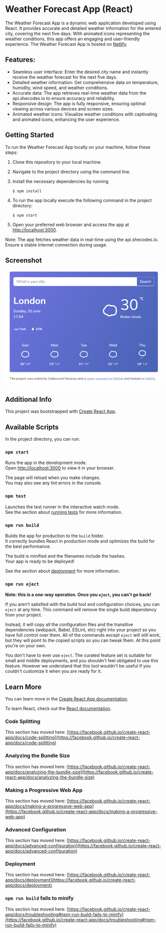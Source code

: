 # Weather Forecast App (React)

The Weather Forecast App is a dynamic web application developed using React. It provides accurate and detailed weather information for the entered city, covering the next five days. With animated icons representing the weather conditions, this app offers an engaging and user-friendly experience. The Weather Forecast App is hosted on [Netlify](https://voluble-mandazi-96742e.netlify.app/).


## Features:

- Seamless user interface: Enter the desired city name and instantly receive the weather forecast for the next five days.
- Detailed weather information: Get comprehensive data on temperature, humidity, wind speed, and weather conditions.
- Accurate data: The app retrieves real-time weather data from the api.shecodes.io to ensure accuracy and reliability.
- Responsive design: The app is fully responsive, ensuring optimal viewing across various devices and screen sizes.
- Animated weather icons: Visualize weather conditions with captivating and animated icons, enhancing the user experience.


## Getting Started

To run the Weather Forecast App locally on your machine, follow these steps:

1. Clone this repository to your local machine.
2. Navigate to the project directory using the command line.
3. Install the necessary dependencies by running
   
    ```
    $ npm install
    ```
4. To run the app locally execute the following command in the project directory:

    ```
    $ npm start
    ```
5. Open your preferred web browser and access the app at [http://localhost:3000](http://localhost:3000).

Note: The app fetches weather data in real-time using the api.shecodes.io. Ensure a stable internet connection during usage.


## Screenshot
![Screenshot of the Weather Forecast App (React)](public/Screenshot.png)





## Additional Info

This project was bootstrapped with [Create React App](https://github.com/facebook/create-react-app).

## Available Scripts

In the project directory, you can run:

### `npm start`

Runs the app in the development mode.\
Open [http://localhost:3000](http://localhost:3000) to view it in your browser.

The page will reload when you make changes.\
You may also see any lint errors in the console.

### `npm test`

Launches the test runner in the interactive watch mode.\
See the section about [running tests](https://facebook.github.io/create-react-app/docs/running-tests) for more information.

### `npm run build`

Builds the app for production to the `build` folder.\
It correctly bundles React in production mode and optimizes the build for the best performance.

The build is minified and the filenames include the hashes.\
Your app is ready to be deployed!

See the section about [deployment](https://facebook.github.io/create-react-app/docs/deployment) for more information.

### `npm run eject`

**Note: this is a one-way operation. Once you `eject`, you can't go back!**

If you aren't satisfied with the build tool and configuration choices, you can `eject` at any time. This command will remove the single build dependency from your project.

Instead, it will copy all the configuration files and the transitive dependencies (webpack, Babel, ESLint, etc) right into your project so you have full control over them. All of the commands except `eject` will still work, but they will point to the copied scripts so you can tweak them. At this point you're on your own.

You don't have to ever use `eject`. The curated feature set is suitable for small and middle deployments, and you shouldn't feel obligated to use this feature. However we understand that this tool wouldn't be useful if you couldn't customize it when you are ready for it.

## Learn More

You can learn more in the [Create React App documentation](https://facebook.github.io/create-react-app/docs/getting-started).

To learn React, check out the [React documentation](https://reactjs.org/).

### Code Splitting

This section has moved here: [https://facebook.github.io/create-react-app/docs/code-splitting](https://facebook.github.io/create-react-app/docs/code-splitting)

### Analyzing the Bundle Size

This section has moved here: [https://facebook.github.io/create-react-app/docs/analyzing-the-bundle-size](https://facebook.github.io/create-react-app/docs/analyzing-the-bundle-size)

### Making a Progressive Web App

This section has moved here: [https://facebook.github.io/create-react-app/docs/making-a-progressive-web-app](https://facebook.github.io/create-react-app/docs/making-a-progressive-web-app)

### Advanced Configuration

This section has moved here: [https://facebook.github.io/create-react-app/docs/advanced-configuration](https://facebook.github.io/create-react-app/docs/advanced-configuration)

### Deployment

This section has moved here: [https://facebook.github.io/create-react-app/docs/deployment](https://facebook.github.io/create-react-app/docs/deployment)

### `npm run build` fails to minify

This section has moved here: [https://facebook.github.io/create-react-app/docs/troubleshooting#npm-run-build-fails-to-minify](https://facebook.github.io/create-react-app/docs/troubleshooting#npm-run-build-fails-to-minify)
